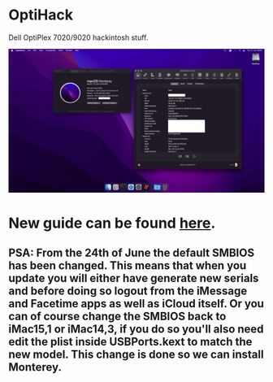 # OptiHack
Dell OptiPlex 7020/9020 hackintosh stuff.

![Montedell](/images/Monterey.png?raw=true)

# New guide can be found [here](https://zearp.github.io/OptiHack/).

## PSA: From the 24th of June the default SMBIOS has been changed. This means that when you update you will either have generate new serials and before doing so logout from the iMessage and Facetime apps as well as iCloud itself. Or you can of course change the SMBIOS back to iMac15,1 or iMac14,3, if you do so you'll also need edit the plist inside USBPorts.kext to match the new model. This change is done so we can install Monterey.
